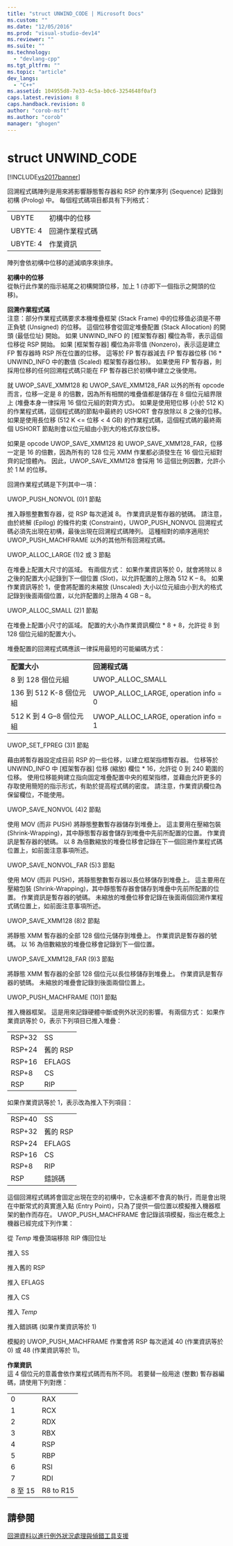 ```yaml
---
title: "struct UNWIND_CODE | Microsoft Docs"
ms.custom: ""
ms.date: "12/05/2016"
ms.prod: "visual-studio-dev14"
ms.reviewer: ""
ms.suite: ""
ms.technology: 
  - "devlang-cpp"
ms.tgt_pltfrm: ""
ms.topic: "article"
dev_langs: 
  - "C++"
ms.assetid: 104955d8-7e33-4c5a-b0c6-3254648f0af3
caps.latest.revision: 8
caps.handback.revision: 8
author: "corob-msft"
ms.author: "corob"
manager: "ghogen"
---
```

# struct UNWIND_CODE
[!INCLUDE[vs2017banner](../assembler/inline/includes/vs2017banner.md)]

回溯程式碼陣列是用來將影響靜態暫存器和 RSP 的作業序列 \(Sequence\) 記錄到初構 \(Prolog\) 中。  每個程式碼項目都具有下列格式：  
  
|||  
|-|-|  
|UBYTE|初構中的位移|  
|UBYTE: 4|回溯作業程式碼|  
|UBYTE: 4|作業資訊|  
  
 陣列會依初構中位移的遞減順序來排序。  
  
 **初構中的位移**  
 從執行此作業的指示結尾之初構開頭位移，加上 1 \(亦即下一個指示之開頭的位移\)。  
  
 **回溯作業程式碼**  
 注意：部分作業程式碼要求本機堆疊框架 \(Stack Frame\) 中的位移值必須是不帶正負號 \(Unsigned\) 的位移。  這個位移會從固定堆疊配置 \(Stack Allocation\) 的開頭 \(最低位址\) 開始。  如果 UNWIND\_INFO 的 \[框架暫存器\] 欄位為零，表示這個位移從 RSP 開始。  如果 \[框架暫存器\] 欄位為非零值 \(Nonzero\)，表示這是建立 FP 暫存器時 RSP 所在位置的位移。  這等於 FP 暫存器減去 FP 暫存器位移 \(16 \* UNWIND\_INFO 中的數值 \(Scaled\) 框架暫存器位移\)。  如果使用 FP 暫存器，則採用位移的任何回溯程式碼只能在 FP 暫存器已於初構中建立之後使用。  
  
 就 UWOP\_SAVE\_XMM128 和 UWOP\_SAVE\_XMM128\_FAR 以外的所有 opcode 而言，位移一定是 8 的倍數，因為所有相關的堆疊值都是儲存在 8 個位元組界限上 \(堆疊本身一律採用 16 個位元組的對齊方式\)。  如果是使用短位移 \(小於 512 K\) 的作業程式碼，這個程式碼的節點中最終的 USHORT 會存放除以 8 之後的位移。  如果是使用長位移 \(512 K \<\= 位移 \< 4 GB\) 的作業程式碼，這個程式碼的最終兩個 USHORT 節點則會以位元組由小到大的格式存放位移。  
  
 如果是 opcode UWOP\_SAVE\_XMM128 和 UWOP\_SAVE\_XMM128\_FAR，位移一定是 16 的倍數，因為所有的 128 位元 XMM 作業都必須發生在 16 個位元組對齊的記憶體內。  因此，UWOP\_SAVE\_XMM128 會採用 16 這個比例因數，允許小於 1 M 的位移。  
  
 回溯作業程式碼是下列其中一項：  
  
 UWOP\_PUSH\_NONVOL \(0\)1 節點  
  
 推入靜態整數暫存器，從 RSP 每次遞減 8。  作業資訊是暫存器的號碼。  請注意，由於終解 \(Epilog\) 的條件約束 \(Constraint\)，UWOP\_PUSH\_NONVOL 回溯程式碼必須先出現在初構，最後出現在回溯程式碼陣列。  這種相對的順序適用於 UWOP\_PUSH\_MACHFRAME 以外的其他所有回溯程式碼。  
  
 UWOP\_ALLOC\_LARGE \(1\)2 或 3 節點  
  
 在堆疊上配置大尺寸的區域。  有兩個方式：  如果作業資訊等於 0，就會將除以 8 之後的配置大小記錄到下一個位置 \(Slot\)，以允許配置的上限為 512 K – 8。  如果作業資訊等於 1，便會將配置的未縮放 \(Unscaled\) 大小以位元組由小到大的格式記錄到後面兩個位置，以允許配置的上限為 4 GB – 8。  
  
 UWOP\_ALLOC\_SMALL \(2\)1 節點  
  
 在堆疊上配置小尺寸的區域。  配置的大小為作業資訊欄位 \* 8 \+ 8，允許從 8 到 128 個位元組的配置大小。  
  
 堆疊配置的回溯程式碼應該一律採用最短的可能編碼方式：  
  
|||  
|-|-|  
|**配置大小**|**回溯程式碼**|  
|8 到 128 個位元組|UWOP\_ALLOC\_SMALL|  
|136 到 512 K\-8 個位元組|UWOP\_ALLOC\_LARGE, operation info \= 0|  
|512 K 到 4 G–8 個位元組|UWOP\_ALLOC\_LARGE, operation info \= 1|  
  
 UWOP\_SET\_FPREG \(3\)1 節點  
  
 藉由將暫存器設定成目前 RSP 的一些位移，以建立框架指標暫存器。  位移等於 UNWIND\_INFO 中 \[框架暫存器\] 位移 \(縮放\) 欄位 \* 16，允許從 0 到 240 範圍的位移。  使用位移能夠建立指向固定堆疊配置中央的框架指標，並藉由允許更多的存取使用簡短的指示形式，有助於提高程式碼的密度。  請注意，作業資訊欄位為保留欄位，不能使用。  
  
 UWOP\_SAVE\_NONVOL \(4\)2 節點  
  
 使用 MOV \(而非 PUSH\) 將靜態整數暫存器儲存到堆疊上。  這主要用在壓縮包裝 \(Shrink\-Wrapping\)，其中靜態暫存器會儲存到堆疊中先前所配置的位置。  作業資訊是暫存器的號碼。  以 8 為倍數縮放的堆疊位移會記錄在下一個回溯作業程式碼位置上，如前面注意事項所述。  
  
 UWOP\_SAVE\_NONVOL\_FAR \(5\)3 節點  
  
 使用 MOV \(而非 PUSH\)，將靜態整數暫存器以長位移儲存到堆疊上。  這主要用在壓縮包裝 \(Shrink\-Wrapping\)，其中靜態暫存器會儲存到堆疊中先前所配置的位置。  作業資訊是暫存器的號碼。  未縮放的堆疊位移會記錄在後面兩個回溯作業程式碼位置上，如前面注意事項所述。  
  
 UWOP\_SAVE\_XMM128 \(8\)2 節點  
  
 將靜態 XMM 暫存器的全部 128 個位元儲存到堆疊上。  作業資訊是暫存器的號碼。  以 16 為倍數縮放的堆疊位移會記錄到下一個位置。  
  
 UWOP\_SAVE\_XMM128\_FAR \(9\)3 節點  
  
 將靜態 XMM 暫存器的全部 128 個位元以長位移儲存到堆疊上。  作業資訊是暫存器的號碼。  未縮放的堆疊會記錄到後面兩個位置上。  
  
 UWOP\_PUSH\_MACHFRAME \(10\)1 節點  
  
 推入機器框架。  這是用來記錄硬體中斷或例外狀況的影響。  有兩個方式：  如果作業資訊等於 0，表示下列項目已推入堆疊：  
  
|||  
|-|-|  
|RSP\+32|SS|  
|RSP\+24|舊的 RSP|  
|RSP\+16|EFLAGS|  
|RSP\+8|CS|  
|RSP|RIP|  
  
 如果作業資訊等於 1，表示改為推入下列項目：  
  
|||  
|-|-|  
|RSP\+40|SS|  
|RSP\+32|舊的 RSP|  
|RSP\+24|EFLAGS|  
|RSP\+16|CS|  
|RSP\+8|RIP|  
|RSP|錯誤碼|  
  
 這個回溯程式碼將會固定出現在空的初構中，它永遠都不會真的執行，而是會出現在中斷常式的真實進入點 \(Entry Point\)，只為了提供一個位置以模擬推入機器框架的動作而存在。  UWOP\_PUSH\_MACHFRAME 會記錄該項模擬，指出在概念上機器已經完成下列作業：  
  
 從 *Temp* 堆疊頂端移除 RIP 傳回位址  
  
 推入 SS  
  
 推入舊的 RSP  
  
 推入 EFLAGS  
  
 推入 CS  
  
 推入 *Temp*  
  
 推入錯誤碼 \(如果作業資訊等於 1\)  
  
 模擬的 UWOP\_PUSH\_MACHFRAME 作業會將 RSP 每次遞減 40 \(作業資訊等於 0\) 或 48 \(作業資訊等於 1\)。  
  
 **作業資訊**  
 這 4 個位元的意義會依作業程式碼而有所不同。  若要替一般用途 \(整數\) 暫存器編碼，請使用下列對應：  
  
|||  
|-|-|  
|0|RAX|  
|1|RCX|  
|2|RDX|  
|3|RBX|  
|4|RSP|  
|5|RBP|  
|6|RSI|  
|7|RDI|  
|8 至 15|R8 to R15|  
  
## 請參閱  
 [回溯資料以進行例外狀況處理與偵錯工具支援](../build/unwind-data-for-exception-handling-debugger-support.md)